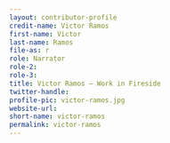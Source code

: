 ```yaml
---
layout: contributor-profile
credit-name: Victor Ramos
first-name: Victor
last-name: Ramos
file-as: r
role: Narrator
role-2:
role-3:
title: Victor Ramos — Work in Fireside
twitter-handle:
profile-pic: victor-ramos.jpg
website-url:
short-name: victor-ramos
permalink: victor-ramos
---
```

